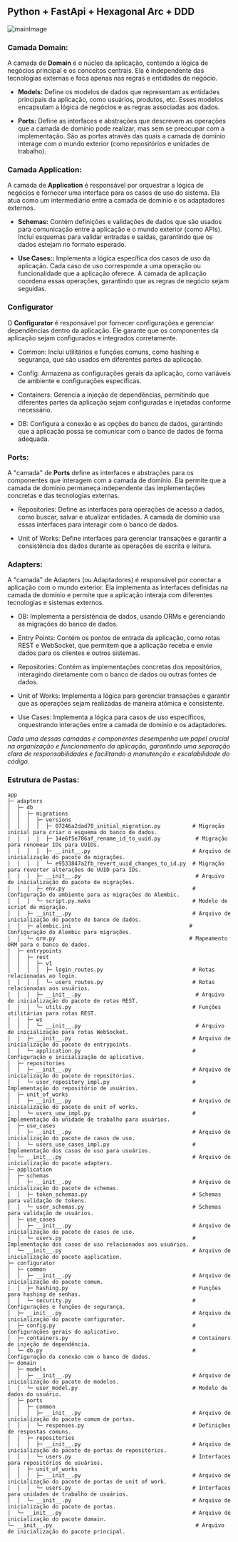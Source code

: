 ## Python + FastApi + Hexagonal Arc + DDD

![mainImage](image.webp)


### Camada Domain:

A camada de **Domain** é o núcleo da aplicação, contendo a lógica de negócios principal e os conceitos centrais. Ela é independente das tecnologias externas e foca apenas nas regras e entidades de negócio.

- **Models:** Define os modelos de dados que representam as entidades principais da aplicação, como usuários, produtos, etc. Esses modelos encapsulam a lógica de negócios e as regras associadas aos dados.


- **Ports:**  Define as interfaces e abstrações que descrevem as operações que a camada de domínio pode realizar, mas sem se preocupar com a implementação. São as portas através das quais a camada de domínio interage com o mundo exterior (como repositórios e unidades de trabalho).


### Camada Application:
A camada de **Application** é responsável por orquestrar a lógica de negócios e fornecer uma interface para os casos de uso do sistema. Ela atua como um intermediário entre a camada de domínio e os adaptadores externos.

- **Schemas:** Contém definições e validações de dados que são usados para comunicação entre a aplicação e o mundo exterior (como APIs). Inclui esquemas para validar entradas e saídas, garantindo que os dados estejam no formato esperado.


- **Use Cases::**  Implementa a lógica específica dos casos de uso da aplicação. Cada caso de uso corresponde a uma operação ou funcionalidade que a aplicação oferece. A camada de aplicação coordena essas operações, garantindo que as regras de negócio sejam seguidas.

### Configurator

O **Configurator** é responsável por fornecer configurações e gerenciar dependências dentro da aplicação. Ele garante que os componentes da aplicação sejam configurados e integrados corretamente.
 
- Common: Inclui utilitários e funções comuns, como hashing e segurança, que são usados em diferentes partes da aplicação.


- Config: Armazena as configurações gerais da aplicação, como variáveis de ambiente e configurações específicas.


- Containers: Gerencia a injeção de dependências, permitindo que diferentes partes da aplicação sejam configuradas e injetadas conforme necessário.


- DB: Configura a conexão e as opções do banco de dados, garantindo que a aplicação possa se comunicar com o banco de dados de forma adequada.

### Ports:
A "camada" de **Ports** define as interfaces e abstrações para os componentes que interagem com a camada de domínio. Ela permite que a camada de domínio permaneça independente das implementações concretas e das tecnologias externas.

- Repositories: Define as interfaces para operações de acesso a dados, como buscar, salvar e atualizar entidades. A camada de domínio usa essas interfaces para interagir com o banco de dados.


- Unit of Works: Define interfaces para gerenciar transações e garantir a consistência dos dados durante as operações de escrita e leitura.

### Adapters:
A "camada" de Adapters (ou Adaptadores) é responsável por conectar a aplicação com o mundo exterior. Ela implementa as interfaces definidas na camada de domínio e permite que a aplicação interaja com diferentes tecnologias e sistemas externos.

- DB: Implementa a persistência de dados, usando ORMs e gerenciando as migrações do banco de dados.


- Entry Points: Contém os pontos de entrada da aplicação, como rotas REST e WebSocket, que permitem que a aplicação receba e envie dados para os clientes e outros sistemas.


- Repositories: Contém as implementações concretas dos repositórios, interagindo diretamente com o banco de dados ou outras fontes de dados.


- Unit of Works: Implementa a lógica para gerenciar transações e garantir que as operações sejam realizadas de maneira atômica e consistente.


- Use Cases: Implementa a lógica para casos de uso específicos, orquestrando interações entre a camada de domínio e os adaptadores.


_Cada uma dessas camadas e componentes desempenha um papel crucial na organização e funcionamento da aplicação, garantindo uma separação clara de responsabilidades e facilitando a manutenção e escalabilidade do código._ 

### Estrutura de Pastas:

```
app                                                       
├─ adapters                                               
│  ├─ db                                                  
│  │  ├─ migrations                                       
│  │  │  ├─ versions                                      
│  │  │  │  ├─ 07246a2dad78_initial_migration.py          # Migração inicial para criar o esquema do banco de dados.
│  │  │  │  ├─ 14e6f5e786af_rename_id_to_uuid.py           # Migração para renomear IDs para UUIDs.
│  │  │  │  ├─ __init__.py                                # Arquivo de inicialização do pacote de migrações.
│  │  │  │  └─ e9533847a2fb_revert_uuid_changes_to_id.py  # Migração para reverter alterações de UUID para IDs.
│  │  │  ├─ __init__.py                                    # Arquivo de inicialização do pacote de migrações.
│  │  │  ├─ env.py                                        # Configuração do ambiente para as migrações do Alembic.
│  │  │  └─ script.py.mako                                # Modelo de script de migração.
│  │  ├─ __init__.py                                      # Arquivo de inicialização do pacote de banco de dados.
│  │  ├─ alembic.ini                                     # Configuração do Alembic para migrações.
│  │  └─ orm.py                                          # Mapeamento ORM para o banco de dados.
│  ├─ entrypoints                                         
│  │  ├─ rest                                             
│  │  │  ├─ v1                                            
│  │  │  │  ├─ login_routes.py                            # Rotas relacionadas ao login.
│  │  │  │  └─ users_routes.py                            # Rotas relacionadas aos usuários.
│  │  │  ├─ __init__.py                                    # Arquivo de inicialização do pacote de rotas REST.
│  │  │  └─ utils.py                                      # Funções utilitárias para rotas REST.
│  │  ├─ ws                                               
│  │  │  └─ __init__.py                                    # Arquivo de inicialização para rotas WebSocket.
│  │  ├─ __init__.py                                      # Arquivo de inicialização do pacote de entrypoints.
│  │  └─ application.py                                   # Configuração e inicialização do aplicativo.
│  ├─ repositories                                        
│  │  ├─ __init__.py                                      # Arquivo de inicialização do pacote de repositórios.
│  │  └─ user_repository_impl.py                          # Implementação do repositório de usuários.
│  ├─ unit_of_works                                       
│  │  ├─ __init__.py                                      # Arquivo de inicialização do pacote de unit of works.
│  │  └─ users_uow_impl.py                                # Implementação da unidade de trabalho para usuários.
│  ├─ use_cases                                           
│  │  ├─ __init__.py                                      # Arquivo de inicialização do pacote de casos de uso.
│  │  └─ users_use_cases_impl.py                          # Implementação dos casos de uso para usuários.
│  └─ __init__.py                                         # Arquivo de inicialização do pacote adapters.
├─ application                                            
│  ├─ schemas                                             
│  │  ├─ __init__.py                                      # Arquivo de inicialização do pacote de schemas.
│  │  ├─ token_schemas.py                                 # Schemas para validação de tokens.
│  │  └─ user_schemas.py                                  # Schemas para validação de usuários.
│  ├─ use_cases                                           
│  │  ├─ __init__.py                                      # Arquivo de inicialização do pacote de casos de uso.
│  │  └─ users.py                                         # Implementação dos casos de uso relacionados aos usuários.
│  └─ __init__.py                                         # Arquivo de inicialização do pacote application.
├─ configurator                                           
│  ├─ common                                              
│  │  ├─ __init__.py                                      # Arquivo de inicialização do pacote comum.
│  │  ├─ hashing.py                                       # Funções para hashing de senhas.
│  │  └─ security.py                                      # Configurações e funções de segurança.
│  ├─ __init__.py                                         # Arquivo de inicialização do pacote configurator.
│  ├─ config.py                                           # Configurações gerais do aplicativo.
│  ├─ containers.py                                       # Containers de injeção de dependência.
│  └─ db.py                                               # Configuração da conexão com o banco de dados.
├─ domain                                                 
│  ├─ models                                              
│  │  ├─ __init__.py                                      # Arquivo de inicialização do pacote de modelos.
│  │  └─ user_model.py                                    # Modelo de dados do usuário.
│  ├─ ports                                               
│  │  ├─ common                                           
│  │  │  ├─ __init__.py                                   # Arquivo de inicialização do pacote comum de portas.
│  │  │  └─ responses.py                                  # Definições de respostas comuns.
│  │  ├─ repositories                                     
│  │  │  ├─ __init__.py                                   # Arquivo de inicialização do pacote de portas de repositórios.
│  │  │  └─ users.py                                      # Interfaces para repositórios de usuários.
│  │  ├─ unit_of_works                                    
│  │  │  ├─ __init__.py                                   # Arquivo de inicialização do pacote de portas de unit of work.
│  │  │  └─ users.py                                      # Interfaces para unidades de trabalho de usuários.
│  │  └─ __init__.py                                      # Arquivo de inicialização do pacote de portas.
│  └─ __init__.py                                         # Arquivo de inicialização do pacote domain.
└─ __init__.py                                             # Arquivo de inicialização do pacote principal.

```


